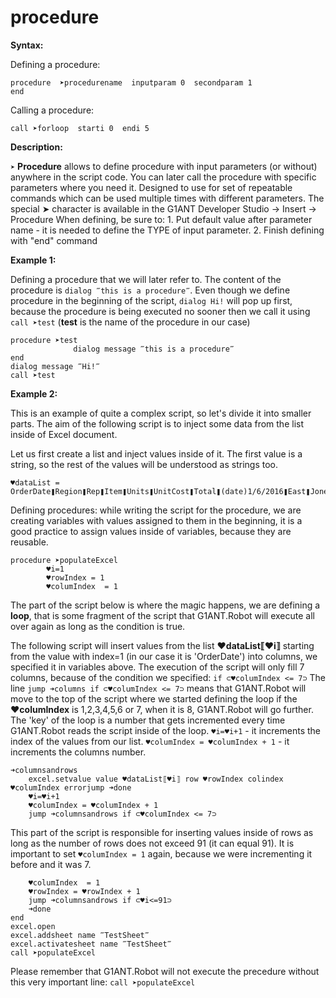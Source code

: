 # procedure

**Syntax:**

Defining a procedure:

```text
procedure  ➤procedurename  inputparam 0  secondparam 1
end
```

Calling a procedure:

```text
call ➤forloop  starti 0  endi 5
```

**Description:**

`➤` **Procedure** allows to define procedure with input parameters \(or without\) anywhere in the script code. You can later call the procedure with specific parameters where you need it. Designed to use for set of repeatable commands which can be used multiple times with different parameters. The special ➤ character is available in the G1ANT Developer Studio -&gt; Insert -&gt; Procedure When defining, be sure to: 1. Put default value after parameter name - it is needed to define the TYPE of input parameter. 2. Finish defining with "end" command

**Example 1:**

Defining a procedure that we will later refer to. The content of the procedure is `dialog ‴this is a procedure‴`. Even though we define procedure in the beginning of the script, `dialog Hi!` will pop up first, because the procedure is being executed no sooner then we call it using `call ➤test` \(**test** is the name of the procedure in our case\)

```text
procedure ➤test
              dialog message ‴this is a procedure‴
end
dialog message ‴Hi!‴
call ➤test
```

**Example 2:**

This is an example of quite a complex script, so let's divide it into smaller parts. The aim of the following script is to inject some data from the list inside of Excel document.

Let us first create a list and inject values inside of it. The first value is a string, so the rest of the values will be understood as strings too.

```text
♥dataList = OrderDate❚Region❚Rep❚Item❚Units❚UnitCost❚Total❚(date)1/6/2016❚East❚Jones❚Pencil❚95❚1.99❚189.05❚1/23/2016❚Central❚Kivell❚Binder❚50❚19.99❚999.50❚2/9/2016❚Central❚Jardine❚Pencil❚36❚4.99❚179.64❚2/26/2016❚Central❚Gill❚Pen❚27❚19.99❚539.73❚3/15/2016❚West❚Sorvino❚Pencil❚56❚2.99❚167.44❚4/1/2016❚East❚Jones❚Binder❚60❚4.99❚299.40❚4/18/2016❚Central❚Andrews❚Pencil❚75❚1.99❚149.25❚5/5/2016❚Central❚Jardine❚Pencil❚90❚4.99❚449.10❚5/22/2016❚West❚Thompson❚Pencil❚32❚1.99❚63.68❚6/8/2016❚East❚Jones❚Binder❚60❚8.99❚539.40❚6/25/2016❚Central❚Morgan❚Pencil❚90❚4.99❚449.10❚7/12/2016❚East❚Howard❚Binder❚29❚1.99❚57.71
```

Defining procedures: while writing the script for the procedure, we are creating variables with values assigned to them in the beginning, it is a good practice to assign values inside of variables, because they are reusable.

```text
procedure ➤populateExcel
        ♥i=1
        ♥rowIndex = 1
        ♥columIndex  = 1
```

The part of the script below is where the magic happens, we are defining a **loop**, that is some fragment of the script that G1ANT.Robot will execute all over again as long as the condition is true.

The following script will insert values from the list **♥dataList⟦♥i⟧** starting from the value with index=1 \(in our case it is 'OrderDate'\) into columns, we specified it in variables above. The execution of the script will only fill 7 columns, because of the condition we specified: `if ⊂♥columIndex <= 7⊃` The line `jump ➜columns if ⊂♥columIndex <= 7⊃` means that G1ANT.Robot will move to the top of the script where we started defining the loop if the **♥columIndex** is 1,2,3,4,5,6 or 7, when it is 8, G1ANT.Robot will go further. The 'key' of the loop is a number that gets incremented every time G1ANT.Robot reads the script inside of the loop. `♥i=♥i+1` - it increments the index of the values from our list. `♥columIndex = ♥columIndex + 1` - it increments the columns number.

```text
➜columnsandrows
    excel.setvalue value ♥dataList⟦♥i⟧ row ♥rowIndex colindex ♥columIndex errorjump ➜done
    ♥i=♥i+1
    ♥columIndex = ♥columIndex + 1
    jump ➜columnsandrows if ⊂♥columIndex <= 7⊃
```

This part of the script is responsible for inserting values inside of rows as long as the number of rows does not exceed 91 \(it can equal 91\). It is important to set `♥columIndex = 1` again, because we were incrementing it before and it was 7.

```text
    ♥columIndex  = 1
    ♥rowIndex = ♥rowIndex + 1
    jump ➜columnsandrows if ⊂♥i<=91⊃
    ➜done
end
excel.open 
excel.addsheet name ‴TestSheet‴
excel.activatesheet name ‴TestSheet‴
call ➤populateExcel
```

Please remember that G1ANT.Robot will not execute the precedure without this very important line: `call ➤populateExcel`

